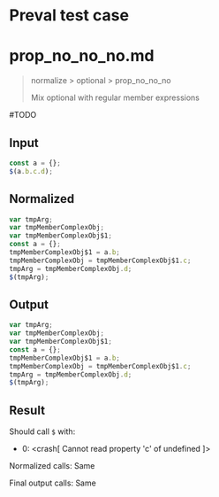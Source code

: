 # Preval test case

# prop_no_no_no.md

> normalize > optional > prop_no_no_no
>
> Mix optional with regular member expressions

#TODO

## Input

`````js filename=intro
const a = {};
$(a.b.c.d);
`````

## Normalized

`````js filename=intro
var tmpArg;
var tmpMemberComplexObj;
var tmpMemberComplexObj$1;
const a = {};
tmpMemberComplexObj$1 = a.b;
tmpMemberComplexObj = tmpMemberComplexObj$1.c;
tmpArg = tmpMemberComplexObj.d;
$(tmpArg);
`````

## Output

`````js filename=intro
var tmpArg;
var tmpMemberComplexObj;
var tmpMemberComplexObj$1;
const a = {};
tmpMemberComplexObj$1 = a.b;
tmpMemberComplexObj = tmpMemberComplexObj$1.c;
tmpArg = tmpMemberComplexObj.d;
$(tmpArg);
`````

## Result

Should call `$` with:
 - 0: <crash[ Cannot read property 'c' of undefined ]>

Normalized calls: Same

Final output calls: Same
